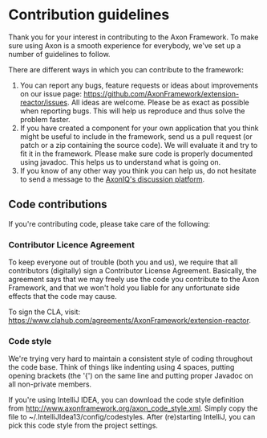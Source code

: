 # Contribution guidelines

Thank you for your interest in contributing to the Axon Framework. To make sure using Axon is a smooth experience for
everybody, we've set up a number of guidelines to follow.

There are different ways in which you can contribute to the framework:

  1. You can report any bugs, feature requests or ideas about improvements on our issue page: https://github.com/AxonFramework/extension-reactor/issues.
     All ideas are welcome. Please be as exact as possible when reporting bugs. This will help us reproduce and thus solve
     the problem faster.
  1. If you have created a component for your own application that you think might be useful to include in the
     framework, send us a pull request (or patch or a zip containing the source code). We will evaluate it and try to
     fit it in the framework. Please make sure code is properly documented using javadoc. This helps us to understand
     what is going on.
  1. If you know of any other way you think you can help us, do not hesitate to send a message to the
     [AxonIQ's discussion platform](https://discuss.axoniq.io/).

## Code contributions

If you're contributing code, please take care of the following:

### Contributor Licence Agreement

To keep everyone out of trouble (both you and us), we require that all contributors (digitally) sign a Contributor
License Agreement. Basically, the agreement says that we may freely use the code you contribute to the Axon Framework,
and that we won't hold you liable for any unfortunate side effects that the code may cause.

To sign the CLA, visit: https://www.clahub.com/agreements/AxonFramework/extension-reactor.

### Code style

We're trying very hard to maintain a consistent style of coding throughout the code base. Think of things like
indenting using 4 spaces, putting opening brackets (the '{') on the same line and putting proper Javadoc on all
non-private members.

If you're using IntelliJ IDEA, you can download the code style definition from
http://www.axonframework.org/axon_code_style.xml. Simply copy the file to ~/.IntelliJIdea13/config/codestyles. After
(re)starting IntelliJ, you can pick this code style from the project settings.


